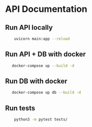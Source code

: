 # API Documentation


## Run API locally

```sh
    uvicorn main:app --reload
```


## Run API + DB with docker

```sh
   docker-compose up --build -d
```

## Run DB with docker

```sh
   docker-compose up db --build -d
```

## Run tests

```sh
    python3 -m pytest tests/
```